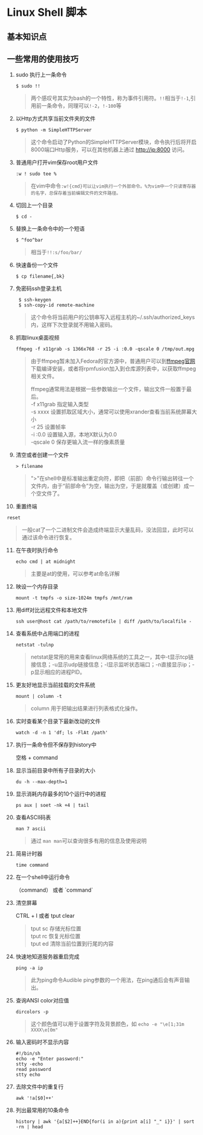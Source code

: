 # Linux Shell 脚本

## 基本知识点

## 一些常用的使用技巧

1. sudo 执行上一条命令

   `$ sudo !!`

   > 两个感叹号其实为bash的一个特性，称为事件引用符。`!!`相当于`!-1`,引用前一条命令，同理可以`!-2`，`!-100`等

2. 以Http方式共享当前文件夹的文件

   `$ python -m SimpleHTTPServer`

   > 这个命令启动了Python的SimpleHTTPServer模块，命令执行后将开启8000端口Http服务，可以在其他机器上通过 [http://ip:8000](http://ip:8000) 访问。

3. 普通用户打开vim保存root用户文件

   `:w ! sudo tee %`

   > 在vim中命令`:w!{cmd}可以让vim执行一个外部命令。%为vim中一个只读寄存器的名字，总保存着当前编辑文件的文件路径。`

4. 切回上一个目录

   `$ cd -`

5. 替换上一条命令中的一个短语

   `$ ^foo^bar`

   > 相当于`!!:s/foo/bar/`

6. 快速备份一个文件

   `$ cp filename{,bk}`

7. 免密码ssh登录主机

   ```
    $ ssh-keygen
    $ ssh-copy-id remote-machine
   ```

   > 这个命令将当前用户的公钥串写入远程主机的~/.ssh/authorized\_keys内，这样下次登录就不用输入密码。

8. 抓取linux桌面视频

   `ffmpeg -f x11grab -s 1366x768 -r 25 -i :0.0 -qscale 0 /tmp/out.mpg`

   > 由于ffmpeg暂未加入Fedora的官方源中，普通用户可以到[ffmpeg官网](/www.ffmpeg.org)下载编译安装，或者将rpmfusion加入到仓库源列表中，以获取ffmpeg相关文件。
   >
   > ffmpeg通常用法是根据一些参数输出一个文件，输出文件一般置于最后。  
   > -f x11grab    指定输入类型  
   > -s xxxx    设置抓取区域大小，通常可以使用xrander查看当前系统屏幕大小  
   > -r 25    设置帧率  
   > -i :0.0    设置输入源，本地X默认为0.0  
   > -qscale 0    保存更输入流一样的像素质量

9. 清空或者创建一个文件

   `> filename`

   > "&gt;"在shell中是标准输出重定向符，即把（前部）命令行输出转往一个文件内，由于“前部命令”为空，输出为空，于是就覆盖（或创建）成一个空文件了。

10. 重置终端

   `reset`

   > 一般cat了一个二进制文件会造成终端显示大量乱码，没法回显，此时可以通过该命令进行恢复。

11. 在午夜时执行命令

    `echo cmd | at midnight`

    > 主要是at的使用，可以参考at命名详解

12. 映设一个内存目录

    `mount -t tmpfs -o size-1024m tmpfs /mnt/ram`

13. 用diff对比远程文件和本地文件

    ```
    ssh user@host cat /path/to/remotefile | diff /path/to/localfile -
    ```

14. 查看系统中占用端口的进程

    `netstat -tulnp`

    > netstat是常用的用来查看linux网络系统的工具之一，其中-t显示tcp链接信息；-u显示udp链接信息；-l显示监听状态端口；-n直接显示ip；-p显示相应的进程PID。

15. 更友好地显示当前挂载的文件系统

    `mount | column -t`

    > column 用于把输出结果进行列表格式化操作。

16. 实时查看某个目录下最新改动的文件

    `watch -d -n 1 'df; ls -FlAt /path'`

17. 执行一条命令但不保存到history中

    空格 + command

18. 显示当前目录中所有子目录的大小

    `du -h --max-depth=1`

19. 显示消耗内存最多的10个运行中的进程

    `ps aux | soet -nk +4 | tail`

20. 查看ASCII码表

    `man 7 ascii`

    > 通过 `man man`可以查询很多有用的信息及使用说明

21. 简易计时器

    `time command`

22. 在一个shell中运行命令

    （command） 或者 \`command\`

23. 清空屏幕

    CTRL + l  或者 tput clear

    > tput sc 存储光标位置  
    > tput rc 恢复光标位置  
    > tput ed 清除当前位置到行尾的内容

24. 快速地知道服务器重启完成

    `ping -a ip`

    > 此为ping命令Audible ping参数的一个用法，在ping通后会有声音输出。

25. 查询ANSI color对应值

    `dircolors -p`

    > 这个颜色值可以用于设置字符及背景颜色，如 `echo -e "\e[1;31m XXXX\e[0m"`

26. 输入密码时不显示内容

    ```
    #!/bin/sh
    echo -e "Enter password:"
    stty -echo
    read password
    stty echo
    ```

27. 去除文件中的重复行

    `awk '!a[$0]++'`

28. 列出最常用的10条命令

    `history | awk '{a[$2]++}END{for(i in a){print a[i] "_" i}}' | sort -rn | head`




